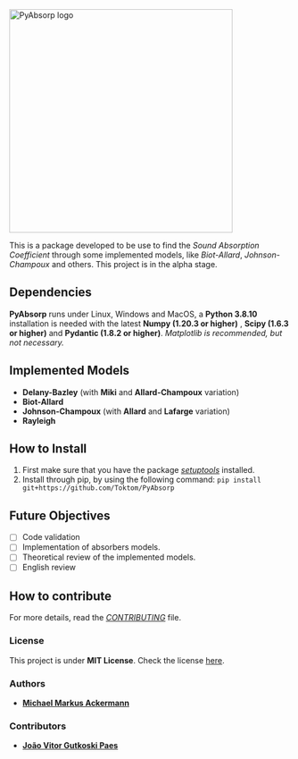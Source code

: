 <IMG SRC="https://github.com/Toktom/PyAbsorp/blob/master/images/PyAbsorp.png" WIDTH=400 ALT="PyAbsorp logo" TITLE="PyAbsorp logo">

This is a package developed to be use to find the _Sound Absorption Coefficient_ through some implemented models, like  _Biot-Allard_, _Johnson-Champoux_ and others.
This project is in the alpha stage.

## Dependencies
**PyAbsorp** runs under Linux, Windows and MacOS, a **Python 3.8.10** installation is needed with the latest **Numpy (1.20.3 or higher)** , **Scipy (1.6.3 or higher)** and **Pydantic (1.8.2 or higher)**.
_Matplotlib is recommended, but not necessary._

## Implemented Models
- **Delany-Bazley** (with **Miki** and **Allard-Champoux** variation)
- **Biot-Allard**
- **Johnson-Champoux** (with **Allard** and **Lafarge** variation)
- **Rayleigh**

## How to Install
1. First make sure that you have the package [*setuptools*](https://pypi.org/project/setuptools/) installed.
2. Install through pip, by using the following command:
    ``` pip install git+https://github.com/Toktom/PyAbsorp ```
    
## Future Objectives
- [ ] Code validation
- [ ] Implementation of absorbers models.
- [ ] Theoretical review of the implemented models.
- [ ] English review

## How to contribute

For more details, read the [_CONTRIBUTING_](https://github.com/Toktom/PyAbsorp/blob/master/CONTRIBUTING.md) file.

### License
This project is under **MIT License**.
Check the license [here](https://github.com/Toktom/PyAbsorp/blob/master/LICENSE).

### Authors
- [**Michael Markus Ackermann**](https://github.com/Toktom)

### Contributors

- [**João Vitor Gutkoski Paes**](https://github.com/Chum4k3r)